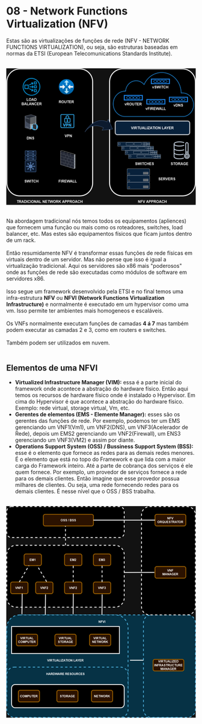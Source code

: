 # 08 - Network Functions Virtualization (NFV)

Estas são as virtualizações de funções de rede (NFV - NETWORK FUNCTIONS VIRTUALIZATION), ou seja, são estruturas baseadas em normas da ETSI (European Telecomunications Standards Institute). <br></br>

![NFV](Imagens/NFV.png) <br></br>

Na abordagem tradicional nós temos todos os equipamentos (apliences) que fornecem uma função ou mais como os roteadores, switches, load balancer, etc. Mas estes são equipamentos físicos que ficam juntos dentro de um rack. <br></br>
Então resumidamente NFV é transformar essas funções de rede físicas em virtuais dentro de um servidor. Mas não pense que isso é igual a virtualização tradicional. Aqui os servidores são x86 mais "poderosos" onde as funções de rede são executadas como módulos de software em servidores x86. <br></br>
Isso segue um framework desenvolvido pela ETSI e no final temos uma infra-estrutura **NFV** ou **NFVI (Network Functions Virtualization Infrastructure)** e normalmente é executado em um hypervisor como uma vm. Isso permite ter ambientes mais homogeneos e escaláveis. <br></br>
Os VNFs normalmente executam funções de camadas **4 á 7** mas também podem executar as camadas 2 e 3, como em routers e switches. <br></br>
Também podem ser utilizados em nuvem. <br></br>

## Elementos de uma NFVI

- **Virtualized Infrastructure Manager (VIM):** essa é a parte inicial do framework onde acontece a abstração do hardware físico. Então aqui temos os recursos de hardware físico onde é instalado o Hypervisor. Em cima do Hypervisor é que acontece a abstração do hardware físico. Exemplo: rede virtual, storage virtual, Vm, etc.
- **Gerentes de elementos (EMS - Elemente Manager):** esses são os gerentes das funções de rede. Por exemplo, podemos ter um EMS gerenciando um VNF1(Vm1), um VNF2(DNS), um VNF3(Acelerador de Rede), depois um EMS2 gerenciando um VNF2(Firewall), um ENS3 gerenciando um VNF3(VM2) e assim por diante.
- **Operations Support System (OSS) / Bussiness Support System (BSS):** esse é o elemento que fornece as redes para as demais redes menores. É o elemento que está no topo do Framework e que lida com a maior carga do Framework inteiro. Até a parte de cobrança dos serviços é ele quem fornece. Por exemplo, um provedor de serviços fornece a rede para os demais clientes. Então imagine que esse provedor possua milhares de clientes. Ou seja, uma rede fornecendo redes para os demais clientes. É nesse nível que o OSS / BSS trabalha. <br></br>

![OSS/BSS](Imagens/oss_bss.png) <br></br>